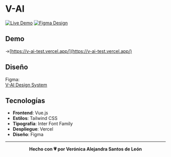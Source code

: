 # V-AI 

[![Live Demo](https://img.shields.io/badge/Live-Demo-blue?style=for-the-badge)](https://v-ai-test.vercel.app/)
[![Figma Design](https://img.shields.io/badge/Figma-Design-purple?style=for-the-badge&logo=figma)](https://www.figma.com/design/XryikIIiLnzuJlJBqfqRpD/V-AI-prueba?node-id=1-2&t=Cqt6KJJZ8T9xQEbT-1)

## Demo
->[https://v-ai-test.vercel.app/](https://v-ai-test.vercel.app/)

## Diseño

Figma:  
[V-AI Design System](https://www.figma.com/design/XryikIIiLnzuJlJBqfqRpD/V-AI-prueba?node-id=1-2&t=Cqt6KJJZ8T9xQEbT-1)

## Tecnologías 

- **Frontend**: Vue.js
- **Estilos**: Tailwind CSS
- **Tipografía**: Inter Font Family
- **Despliegue**: Vercel
- **Diseño**: Figma

---

<div align="center">

**Hecho con 💗 por Verónica Alejandra Santos de León**

</div>
